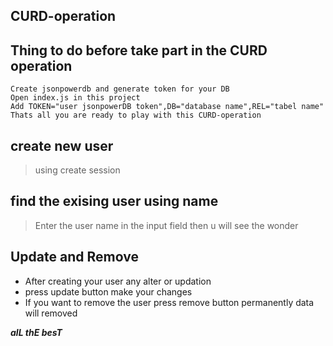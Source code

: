 ## CURD-operation

## Thing to do before take part in the CURD operation

```
Create jsonpowerdb and generate token for your DB
Open index.js in this project
Add TOKEN="user jsonpowerDB token",DB="database name",REL="tabel name"
Thats all you are ready to play with this CURD-operation
```

## create new user

> using create session

## find the exising user using name

> Enter the user name in the input field
> then u will see the wonder

## Update and Remove

- After creating your user any alter or updation
- press update button make your changes
- If you want to remove the user press remove button permanently data will removed

**_alL thE besT_**
